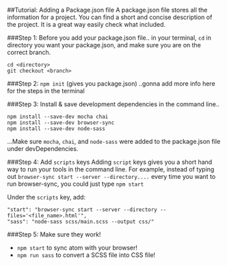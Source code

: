 ##Tutorial: Adding a Package.json file
A package.json file stores all the information for a project. You can find a short and concise description of the project. It is a great way easily check what included.

###Step 1:
Before you add your package.json file..
in your terminal, `cd` in directory you want your package.json, and make sure you are on the correct branch.
```
cd <directory>
git checkout <branch>
```

###Step 2:
`npm init` (gives you package.json) 
..gonna add more info here for the steps in the terminal

###Step 3: Install & save development dependencies
in the command line..
```
npm install --save-dev mocha chai
npm install --save-dev browser-sync
npm install --save-dev node-sass
```
...Make sure `mocha`, `chai`, and `node-sass` were added to the package.json file under devDependencies.

###Step 4: Add `scripts` keys
Adding `script` keys gives you a short hand way to run your tools in the command line. For example, instead of typing out `browser-sync start --server --directory....` every time you want to run browser-sync, you could just type `npm start`

Under the `scripts` key, add:
```
"start": "browser-sync start --server --directory --files='<file_name>.html'", 
"sass": "node-sass scss/main.scss --output css/"
```

###Step 5: Make sure they work!
- `npm start` to sync atom with your browser!
- `npm run sass` to convert a SCSS file into CSS file!
